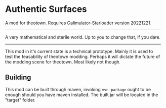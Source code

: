 # Authentic Surfaces

A mod for theotown. Requires Galimulator-Starloader version 20221221.

---

A very mathematical and sterile world. Up to you to change that, if you dare.

---

This mod in it's current state is a technical prototype. Mainly it is used to test the feasability
of theotown modding. Perhaps it will dictate the future of the modding scene for theotown. Most likely
not though.

## Building

This mod can be built through maven, invoking `mvn package` ought to be enough should you have maven installed.
The built jar will be located in the "target" folder.
